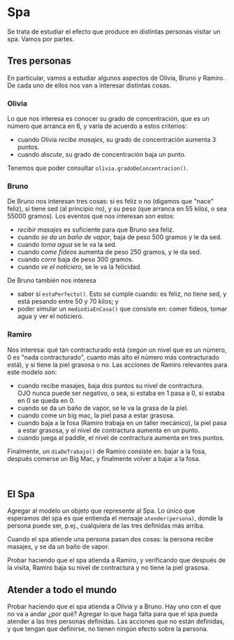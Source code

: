 # Spa

Se trata de estudiar el efecto que produce en distintas personas visitar un spa. Vamos por partes.


## Tres personas

En particular, vamos a estudiar algunos aspectos de Olivia, Bruno y Ramiro. De cada uno de ellos nos van a interesar distintas cosas.


### Olivia
Lo que nos interesa es conocer su grado de concentración, que es un número que arranca en 6, y varía de acuerdo a estos criterios:
- cuando Olivia _recibe masajes_, su grado de concentración aumenta 3 puntos.
- cuando _discute_, su grado de concentración baja un punto.

Tenemos que poder consultar `olivia.gradoDeConcentracion()`.


### Bruno
De Bruno nos interesan tres cosas: si es feliz o no (digamos que "nace" feliz), si tiene sed (al principio no), y su peso (que arranca en 55 kilos, o sea 55000 gramos). Los eventos que nos interesan son estos:
- _recibir masajes_ es suficiente para que Bruno sea feliz.
- cuando _se da un baño de vapor_, baja de peso 500 gramos y le da sed.
- cuando _toma agua_ se le va la sed.
- cuando _come fideos_ aumenta de peso 250 gramos, y le da sed.
- cuando _corre_ baja de peso 300 gramos.
- cuando _ve el noticiero_, se le va la felicidad.

De Bruno también nos interesa 
- saber si `estaPerfecto()`. Esto se cumple cuando: es feliz, no tiene sed, y está pesando entre 50 y 70 kilos; y
- poder simular un `mediodiaEnCasa()` que consiste en: comer fideos, tomar agua y ver el noticiero.



### Ramiro
Nos interesa: qué tan contracturado está (según un nivel que es un número, 0 es "nada contracturado", cuanto más alto el número más contracturado está), y si tiene la piel grasosa o no. Las acciones de Ramiro relevantes para este modelo son:
- cuando recibe masajes, baja dos puntos su nivel de contractura. <br> OJO nunca puede ser negativo, o sea, si estaba en 1 pasa a 0, si estaba en 0 se queda en 0.
- cuando se da un baño de vapor, se le va la grasa de la piel.
- cuando come un big mac, la piel pasa a estar grasosa.
- cuando baja a la fosa (Ramiro trabaja en un taller mecánico), la piel pasa a estar grasosa, y el nivel de contractura aumenta en un punto.
- cuando juega al paddle, el nivel de contractura aumenta en tres puntos.

Finalmente, un `diaDeTrabajo()` de Ramiro consiste en: bajar a la fosa, después comerse un Big Mac, y finalmente volver a bajar a la fosa.

<br>

## El Spa

Agregar al modelo un objeto que represente al Spa. Lo único que esperamos del spa es que entienda el mensaje `atender(persona)`, donde la persona puede ser, p.ej., cualquiera de las tres definidas más arriba.

Cuando el spa atiende una persona pasan dos cosas: la persona recibe masajes, y se da un baño de vapor.

Probar haciendo que el spa atienda a Ramiro, y verificando que después de la visita, Ramiro baja su nivel de contractura y no tiene la piel grasosa.


## Atender a todo el mundo

Probar haciendo que el spa atienda a Olivia y a Bruno. Hay uno con el que no va a andar ¿por qué? Agregar lo que haga falta para que el spa pueda atender a las tres personas definidas. Las acciones que no están definidas, y que tengan que definirse, no tienen ningún efecto sobre la persona. 
